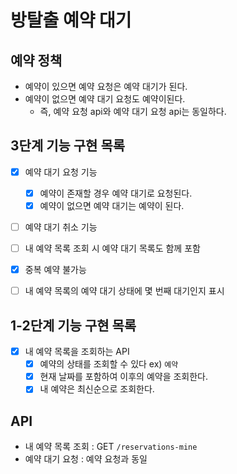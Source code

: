 #  방탈출 예약 대기

## 예약 정책
- 예약이 있으면 예약 요청은 예약 대기가 된다.
- 예약이 없으면 예약 대기 요청도 예약이된다.
  - 즉, 예약 요청 api와 예약 대기 요청 api는 동일하다.

## 3단계 기능 구현 목록
- [x] 예약 대기 요청 기능
  - [x] 예약이 존재할 경우 예약 대기로 요청된다.
  - [x] 예약이 없으면 예약 대기는 예약이 된다.
- [ ] 예약 대기 취소 기능
- [ ] 내 예약 목록 조회 시 예약 대기 목록도 함께 포함
- [x] 중복 예약 불가능
- [ ] 내 예약 목록의 예약 대기 상태에 몇 번째 대기인지 표시


## 1-2단계 기능 구현 목록

- [x] 내 예약 목록을 조회하는 API
  - [x] 예약의 상태를 조회할 수 있다 ex) `예약`
  - [x] 현재 날짜를 포함하여 이후의 예약을 조회한다. 
  - [x] 내 예약은 최신순으로 조회한다.

## API
- 내 예약 목록 조회 : GET `/reservations-mine`
- 예약 대기 요청 : 예약 요청과 동일
